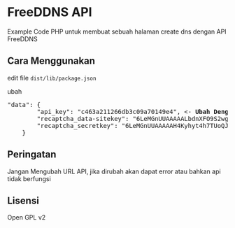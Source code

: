 # FreeDDNS API
Example Code PHP untuk membuat sebuah halaman create dns dengan API FreeDDNS

## Cara Menggunakan
edit file <code>dist/lib/package.json</code>

ubah 
<pre>
"data": {
        "api_key": "c463a211266db3c09a70149e4", <- <b>Ubah Dengan API FreeDDNS</b>
        "recaptcha_data-sitekey": "6LeMGnUUAAAAALbdnXFO9S2wglxZS-6aLZO-5LNJ", <- <b> SiteKey Recaptcha</b>
        "recaptcha_secretkey": "6LeMGnUUAAAAAH4Kyhyt4h7TUoQJ_FahGJle72jq"  <- <b> SecretKey Recaptcha</b>
    }
</pre>

##  Peringatan
Jangan Mengubah URL API, jika dirubah akan dapat error atau bahkan api tidak berfungsi


## Lisensi 
Open GPL v2
